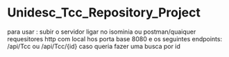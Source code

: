 # Unidesc_Tcc_Repository_Project

para usar :
subir o servidor 
ligar no isominia ou postman/quaiquer requesitores http com local hos porta base 8080 e os seguintes endpoints:
/api/Tcc ou /api/Tcc/{id} caso queria fazer uma busca por id
